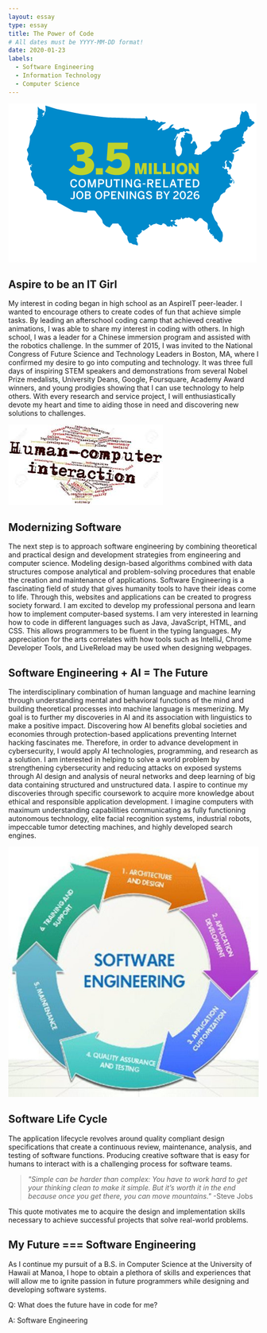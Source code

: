 ```yaml
---
layout: essay
type: essay
title: The Power of Code
# All dates must be YYYY-MM-DD format!
date: 2020-01-23
labels:
  - Software Engineering
  - Information Technology
  - Computer Science
---
```


<img class="ui small left circular spaced image" src="../images/blue.png">

## Aspire to be an IT Girl
My interest in coding began in high school as an AspireIT peer-leader. I wanted to encourage others to create codes of fun that achieve simple tasks. By leading an afterschool coding camp that achieved creative animations, I was able to share my interest in coding with others. In high school, I was a leader for a Chinese immersion program and assisted with the robotics challenge. In the summer of 2015, I was invited to the National Congress of Future Science and Technology Leaders in Boston, MA, where I confirmed my desire to go into computing and technology. It was three full days of inspiring STEM speakers and demonstrations from several Nobel Prize medalists, University Deans, Google, Foursquare, Academy Award winners, and young prodigies showing that I can use technology to help others. With every research and service project, I will enthusiastically devote my heart and time to aiding those in need and discovering new solutions to challenges. 

<img class="ui small right spaced image" src="../images/hci.jpg">

## Modernizing Software
The next step is to approach software engineering by combining theoretical and practical design and development strategies from engineering and computer science. Modeling design-based algorithms combined with data structures compose analytical and problem-solving procedures that enable the creation and maintenance of applications. Software Engineering is a fascinating field of study that gives humanity tools to have their ideas come to life. Through this, websites and applications can be created to progress society forward. I am excited to develop my professional persona and learn how to implement computer-based systems. I am very interested in learning how to code in different languages such as Java, JavaScript, HTML, and CSS. This allows programmers to be fluent in the typing languages. My appreciation for the arts correlates with how tools such as IntelliJ, Chrome Developer Tools, and LiveReload may be used when designing webpages. 

## Software Engineering + AI = The Future
The interdisciplinary combination of human language and machine learning through understanding mental and behavioral functions of the mind and building theoretical processes into machine language is mesmerizing. My goal is to further my discoveries in AI and its association with linguistics to make a positive impact. Discovering how AI benefits global societies and economies through protection-based applications preventing Internet hacking fascinates me. Therefore, in order to advance development in cybersecurity, I would apply AI technologies, programming, and research as a solution. I am interested in helping to solve a world problem by strengthening cybersecurity and reducing attacks on exposed systems through AI design and analysis of neural networks and deep learning of big data containing structured and unstructured data. I aspire to continue my discoveries through specific coursework to acquire more knowledge about ethical and responsible application development. I imagine computers with maximum understanding capabilities communicating as fully functioning autonomous technology, elite facial recognition systems, industrial robots, impeccable tumor detecting machines, and highly developed search engines. 

<img class="ui small left circular floated image" src="../images/circle.jpg">

## Software Life Cycle
The application lifecycle revolves around quality compliant design specifications that create a continuous review, maintenance, analysis, and testing of software functions. Producing creative software that is easy for humans to interact with is a challenging process for software teams.

>*"Simple can be harder than complex: You have to work hard to get your thinking clean to make it simple. But it’s worth it in the end because once you get there, you can move mountains."*
-Steve Jobs

This quote motivates me to acquire the design and implementation skills necessary to achieve successful projects that solve real-world problems.

## My Future === Software Engineering
As I continue my pursuit of a B.S. in Computer Science at the University of Hawaii at Manoa, I hope to obtain a plethora of skills and experiences that will allow me to ignite passion in future programmers while designing and developing software systems. 

Q: What does the future have in code for me?

A: Software Engineering
